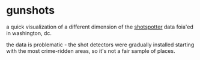 # gunshots

a quick visualization of a different dimension of the [shotspotter](http://www.shotspotter.com/)
data foia'ed in washington, dc.

the data is problematic - the shot detectors were gradually installed starting with
the most crime-ridden areas, so it's not a fair sample of places.
